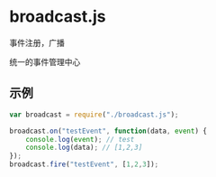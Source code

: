 broadcast.js
============

事件注册，广播

统一的事件管理中心

## 示例

``` javascript
var broadcast = require("./broadcast.js");

broadcast.on("testEvent", function(data, event) {
	console.log(event); // test
	console.log(data); // [1,2,3]
});
broadcast.fire("testEvent", [1,2,3]);
```